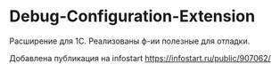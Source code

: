 # Debug-Configuration-Extension

Расширение для 1С. Реализованы ф-ии полезные для отладки.

Добавлена публикация на infostart https://infostart.ru/public/907062/